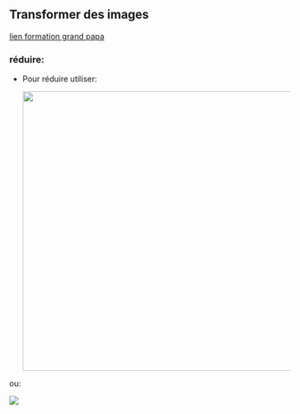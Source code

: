 ## Transformer des images
[lien formation grand papa](https://github.com/jpbrasile/formationIA2.0)
### réduire:
- Pour réduire utiliser:
  
  <img src="url_de_votre_image.jpg" width="500">
  
ou:
 
  <img src="url_de_votre_image.jpg" heigth="500">
  
